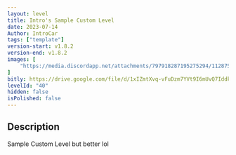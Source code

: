 ```yaml
---
layout: level
title: Intro's Sample Custom Level
date: 2023-07-14
Author: IntroCar
tags: ["template"]
version-start: v1.8.2
version-end: v1.8.2
images: [
    "https://media.discordapp.net/attachments/797918287195275294/1128750820909908058/image.png?width=1200&height=900"
]
bitly: https://drive.google.com/file/d/1xIZmtXvq-vFuDzm7YVt9I6mUvQ7Iddkv/view?usp=sharing
levelId: "40"
hidden: false
isPolished: false
---
```


<!-- more -->

<div id="description">
    <h2>Description</h2>
    <p>Sample Custom Level but better lol</p>
</div>